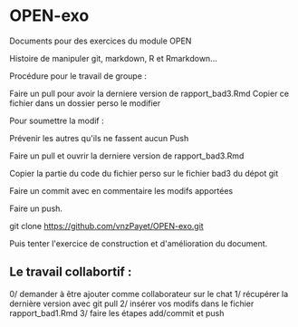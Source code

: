 # OPEN-exo
Documents pour des exercices du module OPEN

Histoire de manipuler git, markdown, R et Rmarkdown...

Procédure pour le travail de groupe :

Faire un pull pour avoir la derniere version de rapport_bad3.Rmd
Copier ce fichier dans un dossier perso
le modifier

Pour soumettre la modif :

Prévenir les autres qu'ils ne fassent aucun Push

Faire un pull et ouvrir la derniere version de rapport_bad3.Rmd

Copier la partie du code du fichier perso sur le fichier bad3 du dépot git

Faire un commit avec en commentaire les modifs apportées

Faire un push.
 

git clone https://github.com/vnzPayet/OPEN-exo.git

Puis tenter l'exercice de construction et d'amélioration du document.

## Le travail collabortif :
0/ demander à être ajouter comme collaborateur sur le chat
1/ récupérer la dernière version avec git pull
2/ insérer vos modifs dans le fichier rapport_bad1.Rmd
3/ faire les étapes add/commit et push
    

